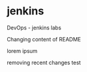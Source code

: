# jenkins
DevOps - jenkins labs


Changing content of README

lorem ipsum


removing recent changes
test
